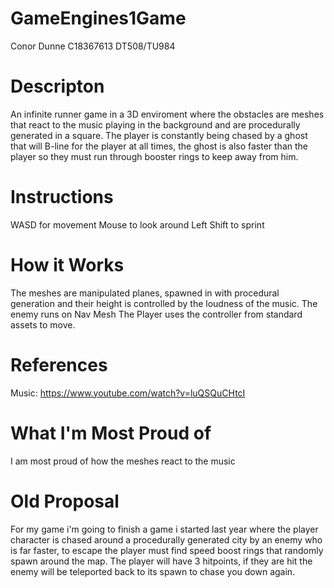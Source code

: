 # GameEngines1Game
 
Conor Dunne
C18367613
DT508/TU984

# Descripton
An infinite runner game in a 3D enviroment where the obstacles are meshes that react to the music playing in the background and are procedurally generated in a square. The player is constantly being chased by a ghost that will B-line for the player at all times, the ghost is also faster than the player so they must run through booster rings to keep away from him.

# Instructions
WASD for movement 
Mouse to look around
Left Shift to sprint

# How it Works
The meshes are manipulated planes, spawned in with procedural generation and their height is controlled by the loudness of the music.
The enemy runs on Nav Mesh
The Player uses the controller from standard assets to move.

# References
Music: https://www.youtube.com/watch?v=luQSQuCHtcI

# What I'm Most Proud of
I am most proud of how the meshes react to the music

# Old Proposal
For my game i'm going to finish a game i started last year where the player character is chased around a procedurally generated city by an enemy who is far faster, to escape the player must find speed boost rings that randomly spawn around the map. The player will have 3 hitpoints, if they are hit the enemy will be teleported back to its spawn to chase you down again.

